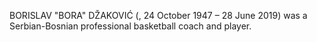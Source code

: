 BORISLAV "BORA" DŽAKOVIĆ (, 24 October 1947 – 28 June 2019) was a Serbian-Bosnian professional basketball coach and player.
